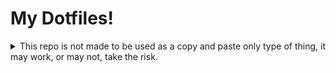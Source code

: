 # My Dotfiles!
<details>
    <summary>This repo is not made to be used as a copy and paste only type of thing, it may work, or may not, take the risk.</summary>
    <code>git clone https://github.com/codedbygabriel/dotfiles ~/.config</code>
</details>
